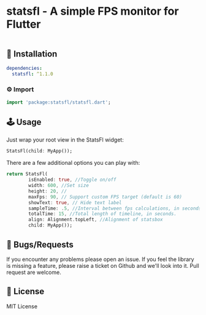 # statsfl - A simple FPS monitor for Flutter

<img src="https://screens.gskinner.com/shawn/chrome_2020-04-12_22-11-09.png" alt="" />

## 🔨 Installation
```yaml
dependencies:
  statsfl: ^1.1.0
```

### ⚙ Import

```dart
import 'package:statsfl/statsfl.dart';
```

## 🕹️ Usage

Just wrap your root view in the StatsFl widget:
```dart
StatsFl(child: MyApp());
```

There are a few additional options you can play with:
```dart
return StatsFl(
        isEnabled: true, //Toggle on/off
        width: 600, //Set size
        height: 20, //
        maxFps: 90, // Support custom FPS target (default is 60)
        showText: true, // Hide text label
        sampleTime: .5, //Interval between fps calculations, in seconds.
        totalTime: 15, //Total length of timeline, in seconds.
        align: Alignment.topLeft, //Alignment of statsbox
        child: MyApp());
```

## 🐞 Bugs/Requests

If you encounter any problems please open an issue. If you feel the library is missing a feature, please raise a ticket on Github and we'll look into it. Pull request are welcome.

## 📃 License

MIT License
